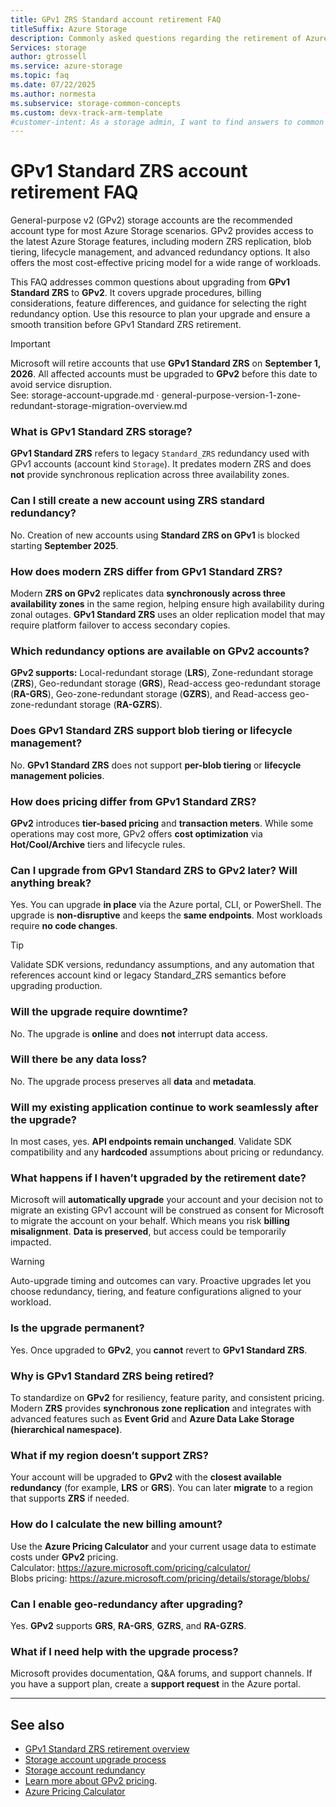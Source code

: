 ```yaml
---
title: GPv1 ZRS Standard account retirement FAQ
titleSuffix: Azure Storage
description: Commonly asked questions regarding the retirement of Azure General-purpose v1 (GPv1) ZRS storage accounts and upgrading to GPv2.
Services: storage
author: gtrossell
ms.service: azure-storage
ms.topic: faq
ms.date: 07/22/2025
ms.author: normesta
ms.subservice: storage-common-concepts
ms.custom: devx-track-arm-template
#customer-intent: As a storage admin, I want to find answers to common questions about the retirement of General-purpose v1 (GPv1) Standard ZRS accounts, so that I can plan my upgrade to General-purpose v2 (GPv2) and avoid service disruption.
---
```


# GPv1 Standard ZRS account retirement FAQ

General-purpose v2 (GPv2) storage accounts are the recommended account type for most Azure Storage scenarios. GPv2 provides access to the latest Azure Storage features, including modern ZRS replication, blob tiering, lifecycle management, and advanced redundancy options. It also offers the most cost-effective pricing model for a wide range of workloads.

This FAQ addresses common questions about upgrading from **GPv1 Standard ZRS** to **GPv2**. It covers upgrade procedures, billing considerations, feature differences, and guidance for selecting the right redundancy option. Use this resource to plan your upgrade and ensure a smooth transition before GPv1 Standard ZRS retirement.

> [!IMPORTANT]
> Microsoft will retire accounts that use **GPv1 Standard ZRS** on **September 1, 2026**. All affected accounts must be upgraded to **GPv2** before this date to avoid service disruption.  
> See: storage-account-upgrade.md · general-purpose-version-1-zone-redundant-storage-migration-overview.md


### What is GPv1 Standard ZRS storage?

**GPv1 Standard ZRS** refers to legacy `Standard_ZRS` redundancy used with GPv1 accounts (account kind `Storage`). It predates modern ZRS and does **not** provide synchronous replication across three availability zones.

### Can I still create a new account using ZRS standard redundancy?

No. Creation of new accounts using **Standard ZRS on GPv1** is blocked starting **September 2025**.

### How does modern ZRS differ from GPv1 Standard ZRS?

Modern **ZRS on GPv2** replicates data **synchronously across three availability zones** in the same region, helping ensure high availability during zonal outages. **GPv1 Standard ZRS** uses an older replication model that may require platform failover to access secondary copies.

### Which redundancy options are available on GPv2 accounts?

**GPv2 supports:** Local-redundant storage (**LRS**), Zone-redundant storage (**ZRS**), Geo-redundant storage (**GRS**), Read-access geo-redundant storage (**RA-GRS**), Geo-zone-redundant storage (**GZRS**), and Read-access geo-zone-redundant storage (**RA-GZRS**).

### Does GPv1 Standard ZRS support blob tiering or lifecycle management?

No. **GPv1 Standard ZRS** does not support **per-blob tiering** or **lifecycle management policies**.

### How does pricing differ from GPv1 Standard ZRS?

**GPv2** introduces **tier-based pricing** and **transaction meters**. While some operations may cost more, GPv2 offers **cost optimization** via **Hot/Cool/Archive** tiers and lifecycle rules.

### Can I upgrade from GPv1 Standard ZRS to GPv2 later? Will anything break?

Yes. You can upgrade **in place** via the Azure portal, CLI, or PowerShell. The upgrade is **non-disruptive** and keeps the **same endpoints**. Most workloads require **no code changes**.

> [!TIP]
> Validate SDK versions, redundancy assumptions, and any automation that references account kind or legacy Standard_ZRS semantics before upgrading production.

### Will the upgrade require downtime?

No. The upgrade is **online** and does **not** interrupt data access.

### Will there be any data loss?

No. The upgrade process preserves all **data** and **metadata**.

### Will my existing application continue to work seamlessly after the upgrade?

In most cases, yes. **API endpoints remain unchanged**. Validate SDK compatibility and any **hardcoded** assumptions about pricing or redundancy.

### What happens if I haven’t upgraded by the retirement date?

Microsoft will **automatically upgrade** your account and your decision not to migrate an existing GPv1 account will be construed as consent for Microsoft to migrate the account on your behalf. Which means you risk **billing misalignment**. **Data is preserved**, but access could be temporarily impacted.

> [!WARNING]
> Auto-upgrade timing and outcomes can vary. Proactive upgrades let you choose redundancy, tiering, and feature configurations aligned to your workload.

### Is the upgrade permanent?

Yes. Once upgraded to **GPv2**, you **cannot** revert to **GPv1 Standard ZRS**.

### Why is GPv1 Standard ZRS being retired?

To standardize on **GPv2** for resiliency, feature parity, and consistent pricing. Modern **ZRS** provides **synchronous zone replication** and integrates with advanced features such as **Event Grid** and **Azure Data Lake Storage (hierarchical namespace)**.

### What if my region doesn’t support ZRS?

Your account will be upgraded to **GPv2** with the **closest available redundancy** (for example, **LRS** or **GRS**). You can later **migrate** to a region that supports **ZRS** if needed.

### How do I calculate the new billing amount?

Use the **Azure Pricing Calculator** and your current usage data to estimate costs under **GPv2** pricing.  
Calculator: https://azure.microsoft.com/pricing/calculator/  
Blobs pricing: https://azure.microsoft.com/pricing/details/storage/blobs/

### Can I enable geo-redundancy after upgrading?

Yes. **GPv2** supports **GRS**, **RA-GRS**, **GZRS**, and **RA-GZRS**.

### What if I need help with the upgrade process?

Microsoft provides documentation, Q&A forums, and support channels. If you have a support plan, create a **support request** in the Azure portal.

---

## See also

- [GPv1 Standard ZRS retirement overview](general-purpose-version-1-zone-redundant-storage-migration-overview.md)  
- [Storage account upgrade process](storage-account-upgrade.md)  
- [Storage account redundancy](storage-redundancy.md)
- [Learn more about GPv2 pricing](https://azure.microsoft.com/pricing/details/storage/blobs/).
- [Azure Pricing Calculator](https://azure.microsoft.com/pricing/calculator/)